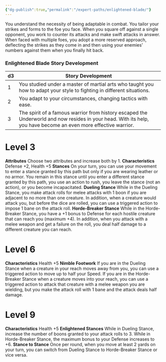 ```yaml
---
{"dg-publish":true,"permalink":"/expert-paths/enlightened-blade/"}
---
```


You understand the necessity of being adaptable in combat. You tailor your strikes and forms to the foe you face. When you square off against a single opponent, you work to counter its attacks and make swift attacks in answer. When faced with multiple foes, you adopt a more reserved approach, deflecting the strikes as they come in and then using your enemies’ numbers against them when you finally hit back.
### Enlightened Blade Story Development

| d3  | Story Development                                                                                                                                               |
| --- | --------------------------------------------------------------------------------------------------------------------------------------------------------------- |
| 1   | You studied under a master of martial arts who taught you how to adapt your style to fighting in different situations.                                          |
| 2   | You adapt to your circumstances, changing tactics with ease.                                                                                                    |
| 3   | The spirit of a famous warrior from history escaped the Underworld and now resides in your head. With its help, you have become an even more effective warrior. |
# Level 3
**Attributes** Choose two attributes and increase both by 1.
**Characteristics** Defense +2, Health +5
**Stances** On your turn, you can use your movement to enter a stance granted by this path but only if you are wearing leather or no armor. You remain in this stance until you enter a different stance granted by this path, you use an action to rush, you leave the stance (not an action), or you become incapacitated.
**Dueling Stance** While in the Dueling Stance, you make attack rolls for melee attacks with 1 boon if you are adjacent to no more than one creature. In addition, when a creature would attack you, but before the dice are rolled, you can use a triggered action to impose 1 bane on the attack roll.
**Horde-Breaker Stance** While in the Horde-Breaker Stance, you have a +1 bonus to Defense for each hostile creature that can reach you (maximum +4). In addition, when you attack with a melee weapon and get a failure on the roll, you deal half damage to a different creature you can reach.
# Level 6
**Characteristics** Health +5
**Nimble Footwork** If you are in the Dueling Stance when a creature in your reach moves away from you, you can use a triggered action to move up to half your Speed.
If you are in the Horde-Breaker Stance when a creature moves into your reach, you can use a triggered action to attack that creature with a melee weapon you are wielding, but you make the attack roll with 1 bane and the attack deals half damage.
# Level 9
**Characteristics** Health +5
**Enlightened Stances** While in Dueling Stance, increase the number of boons granted to your attack rolls to 3. While in Horde-Breaker Stance, the maximum bonus to your Defense increases to +6.
**Stance to Stance** Once per round, when you move at least 2 yards on your turn, you can switch from Dueling Stance to Horde-Breaker Stance or vice versa.